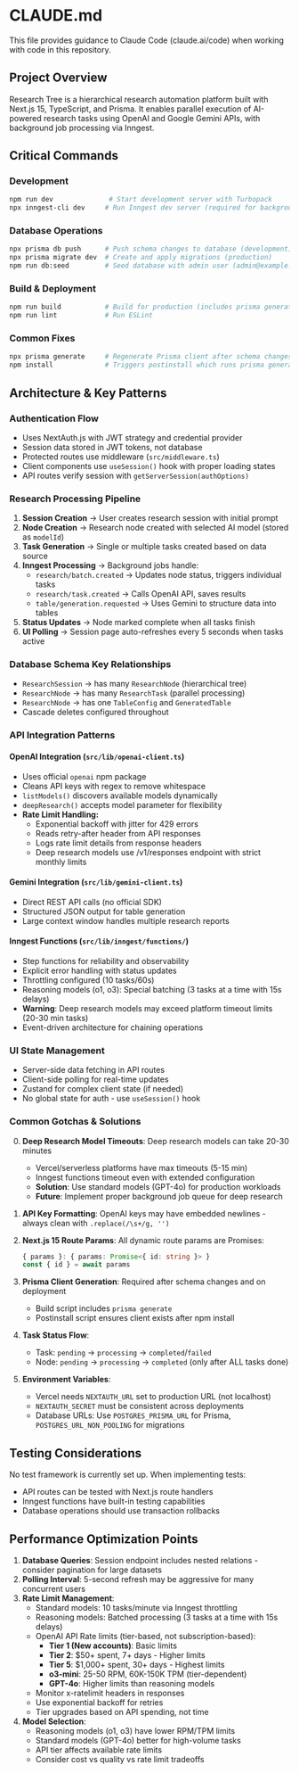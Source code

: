 # CLAUDE.md

This file provides guidance to Claude Code (claude.ai/code) when working with code in this repository.

## Project Overview

Research Tree is a hierarchical research automation platform built with Next.js 15, TypeScript, and Prisma. It enables parallel execution of AI-powered research tasks using OpenAI and Google Gemini APIs, with background job processing via Inngest.

## Critical Commands

### Development
```bash
npm run dev              # Start development server with Turbopack
npx inngest-cli dev     # Run Inngest dev server (required for background jobs)
```

### Database Operations
```bash
npx prisma db push      # Push schema changes to database (development)
npx prisma migrate dev  # Create and apply migrations (production)
npm run db:seed         # Seed database with admin user (admin@example.com / admin123)
```

### Build & Deployment
```bash
npm run build           # Build for production (includes prisma generate)
npm run lint            # Run ESLint
```

### Common Fixes
```bash
npx prisma generate     # Regenerate Prisma client after schema changes
npm install             # Triggers postinstall which runs prisma generate
```

## Architecture & Key Patterns

### Authentication Flow
- Uses NextAuth.js with JWT strategy and credential provider
- Session data stored in JWT tokens, not database
- Protected routes use middleware (`src/middleware.ts`) 
- Client components use `useSession()` hook with proper loading states
- API routes verify session with `getServerSession(authOptions)`

### Research Processing Pipeline
1. **Session Creation** → User creates research session with initial prompt
2. **Node Creation** → Research node created with selected AI model (stored as `modelId`)
3. **Task Generation** → Single or multiple tasks created based on data source
4. **Inngest Processing** → Background jobs handle:
   - `research/batch.created` → Updates node status, triggers individual tasks
   - `research/task.created` → Calls OpenAI API, saves results
   - `table/generation.requested` → Uses Gemini to structure data into tables
5. **Status Updates** → Node marked complete when all tasks finish
6. **UI Polling** → Session page auto-refreshes every 5 seconds when tasks active

### Database Schema Key Relationships
- `ResearchSession` → has many `ResearchNode` (hierarchical tree)
- `ResearchNode` → has many `ResearchTask` (parallel processing)
- `ResearchNode` → has one `TableConfig` and `GeneratedTable`
- Cascade deletes configured throughout

### API Integration Patterns

#### OpenAI Integration (`src/lib/openai-client.ts`)
- Uses official `openai` npm package
- Cleans API keys with regex to remove whitespace
- `listModels()` discovers available models dynamically
- `deepResearch()` accepts model parameter for flexibility
- **Rate Limit Handling:**
  - Exponential backoff with jitter for 429 errors
  - Reads retry-after header from API responses
  - Logs rate limit details from response headers
  - Deep research models use /v1/responses endpoint with strict monthly limits

#### Gemini Integration (`src/lib/gemini-client.ts`)
- Direct REST API calls (no official SDK)
- Structured JSON output for table generation
- Large context window handles multiple research reports

#### Inngest Functions (`src/lib/inngest/functions/`)
- Step functions for reliability and observability
- Explicit error handling with status updates
- Throttling configured (10 tasks/60s)
- Reasoning models (o1, o3): Special batching (3 tasks at a time with 15s delays)
- **Warning**: Deep research models may exceed platform timeout limits (20-30 min tasks)
- Event-driven architecture for chaining operations

### UI State Management
- Server-side data fetching in API routes
- Client-side polling for real-time updates
- Zustand for complex client state (if needed)
- No global state for auth - use `useSession()` hook

### Common Gotchas & Solutions

0. **Deep Research Model Timeouts**: Deep research models can take 20-30 minutes
   - Vercel/serverless platforms have max timeouts (5-15 min)
   - Inngest functions timeout even with extended configuration  
   - **Solution**: Use standard models (GPT-4o) for production workloads
   - **Future**: Implement proper background job queue for deep research

1. **API Key Formatting**: OpenAI keys may have embedded newlines - always clean with `.replace(/\s+/g, '')`

2. **Next.js 15 Route Params**: All dynamic route params are Promises:
   ```typescript
   { params }: { params: Promise<{ id: string }> }
   const { id } = await params
   ```

3. **Prisma Client Generation**: Required after schema changes and on deployment
   - Build script includes `prisma generate`
   - Postinstall script ensures client exists after npm install

4. **Task Status Flow**: 
   - Task: `pending` → `processing` → `completed`/`failed`
   - Node: `pending` → `processing` → `completed` (only after ALL tasks done)

5. **Environment Variables**:
   - Vercel needs `NEXTAUTH_URL` set to production URL (not localhost)
   - `NEXTAUTH_SECRET` must be consistent across deployments
   - Database URLs: Use `POSTGRES_PRISMA_URL` for Prisma, `POSTGRES_URL_NON_POOLING` for migrations

## Testing Considerations

No test framework is currently set up. When implementing tests:
- API routes can be tested with Next.js route handlers
- Inngest functions have built-in testing capabilities
- Database operations should use transaction rollbacks

## Performance Optimization Points

1. **Database Queries**: Session endpoint includes nested relations - consider pagination for large datasets
2. **Polling Interval**: 5-second refresh may be aggressive for many concurrent users
3. **Rate Limit Management**: 
   - Standard models: 10 tasks/minute via Inngest throttling
   - Reasoning models: Batched processing (3 tasks at a time with 15s delays)
   - OpenAI API Rate limits (tier-based, not subscription-based):
     - **Tier 1 (New accounts)**: Basic limits
     - **Tier 2**: $50+ spent, 7+ days - Higher limits
     - **Tier 5**: $1,000+ spent, 30+ days - Highest limits
     - **o3-mini**: 25-50 RPM, 60K-150K TPM (tier-dependent)
     - **GPT-4o**: Higher limits than reasoning models
   - Monitor x-ratelimit headers in responses
   - Use exponential backoff for retries
   - Tier upgrades based on API spending, not time
4. **Model Selection**: 
   - Reasoning models (o1, o3) have lower RPM/TPM limits
   - Standard models (GPT-4o) better for high-volume tasks
   - API tier affects available rate limits
   - Consider cost vs quality vs rate limit tradeoffs